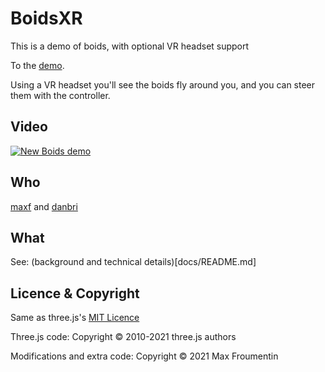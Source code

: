 # BoidsXR

This is a demo of boids, with optional VR headset support

To the [demo](https://boidsxr.github.io/boids-xr/).

Using a VR headset you'll see the boids fly around you, and you can steer them with the controller.

## Video

[![New Boids demo](thumb1.png)](http://www.youtube.com/watch?v=KBkX8s5wcAU "New boids demo")

## Who

[maxf](https://github.com/maxf) and [danbri](https://github.com/danbri)

## What

See: (background and technical details)[docs/README.md]


## Licence & Copyright

Same as three.js's [MIT Licence](https://github.com/mrdoob/three.js/blob/master/LICENSE)

Three.js code: Copyright © 2010-2021 three.js authors

Modifications and extra code: Copyright © 2021 Max Froumentin
